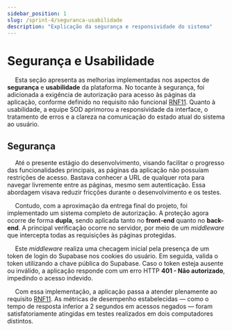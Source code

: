 ```yaml
---
sidebar_position: 1
slug: /sprint-4/seguranca-usabilidade
description: "Explicação da segurança e responsividade do sistema"
---
```


# Segurança e Usabilidade

&emsp; Esta seção apresenta as melhorias implementadas nos aspectos de **segurança** e **usabilidade** da plataforma. No tocante à segurança, foi adicionada a exigência de autorização para acesso às páginas da aplicação, conforme definido no requisito não funcional [RNF11](../../sprint-1/especificacoes-tecnicas/Requisitos_Nao_Funcionais.md). Quanto à usabilidade, a equipe SOD aprimorou a responsividade da interface, o tratamento de erros e a clareza na comunicação do estado atual do sistema ao usuário.

## Segurança

&emsp; Até o presente estágio do desenvolvimento, visando facilitar o progresso das funcionalidades principais, as páginas da aplicação não possuíam restrições de acesso. Bastava conhecer a URL de qualquer rota para navegar livremente entre as páginas, mesmo sem autenticação. Essa abordagem visava reduzir fricções durante o desenvolvimento e os testes.

&emsp; Contudo, com a aproximação da entrega final do projeto, foi implementado um sistema completo de autorização. A proteção agora ocorre de forma **dupla**, sendo aplicada tanto no **front-end** quanto no **back-end**. A principal verificação ocorre no servidor, por meio de um _middleware_ que intercepta todas as requisições às páginas protegidas.

&emsp; Este _middleware_ realiza uma checagem inicial pela presença de um token de login do Supabase nos cookies do usuário. Em seguida, valida o token utilizando a chave pública do Supabase. Caso o token esteja ausente ou inválido, a aplicação responde com um erro HTTP **401 - Não autorizado**, impedindo o acesso indevido.

&emsp; Com essa implementação, a aplicação passa a atender plenamente ao requisito [RNF11](../../sprint-1/especificacoes-tecnicas/Requisitos_Nao_Funcionais.md). As métricas de desempenho estabelecidas — como o tempo de resposta inferior a 2 segundos em acessos negados — foram satisfatoriamente atingidas em testes realizados em dois computadores distintos.








